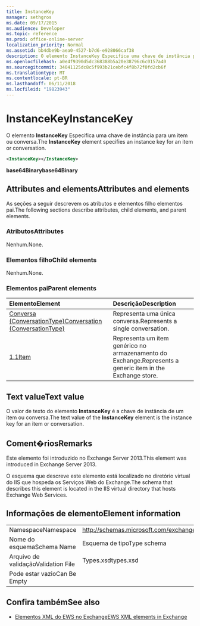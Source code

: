 ```yaml
---
title: InstanceKey
manager: sethgros
ms.date: 09/17/2015
ms.audience: Developer
ms.topic: reference
ms.prod: office-online-server
localization_priority: Normal
ms.assetid: bb4dbe9b-aea0-4527-b7d6-e928066caf38
description: O elemento InstanceKey Especifica uma chave de instância para um item ou conversa.
ms.openlocfilehash: a0e4f9390d5dc368388b5a20e38796c6c0157a40
ms.sourcegitcommit: 34041125dc8c5f993b21cebfc4f8b72f0fd2cb6f
ms.translationtype: MT
ms.contentlocale: pt-BR
ms.lasthandoff: 06/11/2018
ms.locfileid: "19823943"
---
```

# <a name="instancekey"></a><span data-ttu-id="43cea-103">InstanceKey</span><span class="sxs-lookup"><span data-stu-id="43cea-103">InstanceKey</span></span>

<span data-ttu-id="43cea-104">O elemento **InstanceKey** Especifica uma chave de instância para um item ou conversa.</span><span class="sxs-lookup"><span data-stu-id="43cea-104">The **InstanceKey** element specifies an instance key for an item or conversation.</span></span> 
  
```XML
<InstanceKey></InstanceKey>
```

 <span data-ttu-id="43cea-105">**base64Binary**</span><span class="sxs-lookup"><span data-stu-id="43cea-105">**base64Binary**</span></span>
## <a name="attributes-and-elements"></a><span data-ttu-id="43cea-106">Attributes and elements</span><span class="sxs-lookup"><span data-stu-id="43cea-106">Attributes and elements</span></span>

<span data-ttu-id="43cea-107">As seções a seguir descrevem os atributos e elementos filho elementos pai.</span><span class="sxs-lookup"><span data-stu-id="43cea-107">The following sections describe attributes, child elements, and parent elements.</span></span>
  
### <a name="attributes"></a><span data-ttu-id="43cea-108">Atributos</span><span class="sxs-lookup"><span data-stu-id="43cea-108">Attributes</span></span>

<span data-ttu-id="43cea-109">Nenhum.</span><span class="sxs-lookup"><span data-stu-id="43cea-109">None.</span></span>
  
### <a name="child-elements"></a><span data-ttu-id="43cea-110">Elementos filho</span><span class="sxs-lookup"><span data-stu-id="43cea-110">Child elements</span></span>

<span data-ttu-id="43cea-111">Nenhum.</span><span class="sxs-lookup"><span data-stu-id="43cea-111">None.</span></span>
  
### <a name="parent-elements"></a><span data-ttu-id="43cea-112">Elementos pai</span><span class="sxs-lookup"><span data-stu-id="43cea-112">Parent elements</span></span>

|<span data-ttu-id="43cea-113">**Elemento**</span><span class="sxs-lookup"><span data-stu-id="43cea-113">**Element**</span></span>|<span data-ttu-id="43cea-114">**Descrição**</span><span class="sxs-lookup"><span data-stu-id="43cea-114">**Description**</span></span>|
|:-----|:-----|
|[<span data-ttu-id="43cea-115">Conversa (ConversationType)</span><span class="sxs-lookup"><span data-stu-id="43cea-115">Conversation (ConversationType)</span></span>](conversation-conversationtype.md) <br/> |<span data-ttu-id="43cea-116">Representa uma única conversa.</span><span class="sxs-lookup"><span data-stu-id="43cea-116">Represents a single conversation.</span></span>  <br/> |
|[<span data-ttu-id="43cea-117">1.1</span><span class="sxs-lookup"><span data-stu-id="43cea-117">Item</span></span>](item.md) <br/> |<span data-ttu-id="43cea-118">Representa um item genérico no armazenamento do Exchange.</span><span class="sxs-lookup"><span data-stu-id="43cea-118">Represents a generic item in the Exchange store.</span></span>  <br/> |
   
## <a name="text-value"></a><span data-ttu-id="43cea-119">Text value</span><span class="sxs-lookup"><span data-stu-id="43cea-119">Text value</span></span>

<span data-ttu-id="43cea-120">O valor de texto do elemento **InstanceKey** é a chave de instância de um item ou conversa.</span><span class="sxs-lookup"><span data-stu-id="43cea-120">The text value of the **InstanceKey** element is the instance key for an item or conversation.</span></span> 
  
## <a name="remarks"></a><span data-ttu-id="43cea-121">Coment�rios</span><span class="sxs-lookup"><span data-stu-id="43cea-121">Remarks</span></span>

<span data-ttu-id="43cea-122">Este elemento foi introduzido no Exchange Server 2013.</span><span class="sxs-lookup"><span data-stu-id="43cea-122">This element was introduced in Exchange Server 2013.</span></span>
  
<span data-ttu-id="43cea-123">O esquema que descreve este elemento está localizado no diretório virtual do IIS que hospeda os Serviços Web do Exchange.</span><span class="sxs-lookup"><span data-stu-id="43cea-123">The schema that describes this element is located in the IIS virtual directory that hosts Exchange Web Services.</span></span>
  
## <a name="element-information"></a><span data-ttu-id="43cea-124">Informações de elemento</span><span class="sxs-lookup"><span data-stu-id="43cea-124">Element information</span></span>

|||
|:-----|:-----|
|<span data-ttu-id="43cea-125">Namespace</span><span class="sxs-lookup"><span data-stu-id="43cea-125">Namespace</span></span>  <br/> |http://schemas.microsoft.com/exchange/services/2006/types  <br/> |
|<span data-ttu-id="43cea-126">Nome do esquema</span><span class="sxs-lookup"><span data-stu-id="43cea-126">Schema Name</span></span>  <br/> |<span data-ttu-id="43cea-127">Esquema de tipo</span><span class="sxs-lookup"><span data-stu-id="43cea-127">Type schema</span></span>  <br/> |
|<span data-ttu-id="43cea-128">Arquivo de validação</span><span class="sxs-lookup"><span data-stu-id="43cea-128">Validation File</span></span>  <br/> |<span data-ttu-id="43cea-129">Types.xsd</span><span class="sxs-lookup"><span data-stu-id="43cea-129">types.xsd</span></span>  <br/> |
|<span data-ttu-id="43cea-130">Pode estar vazio</span><span class="sxs-lookup"><span data-stu-id="43cea-130">Can Be Empty</span></span>  <br/> ||
   
## <a name="see-also"></a><span data-ttu-id="43cea-131">Confira também</span><span class="sxs-lookup"><span data-stu-id="43cea-131">See also</span></span>



- [<span data-ttu-id="43cea-132">Elementos XML do EWS no Exchange</span><span class="sxs-lookup"><span data-stu-id="43cea-132">EWS XML elements in Exchange</span></span>](ews-xml-elements-in-exchange.md)

